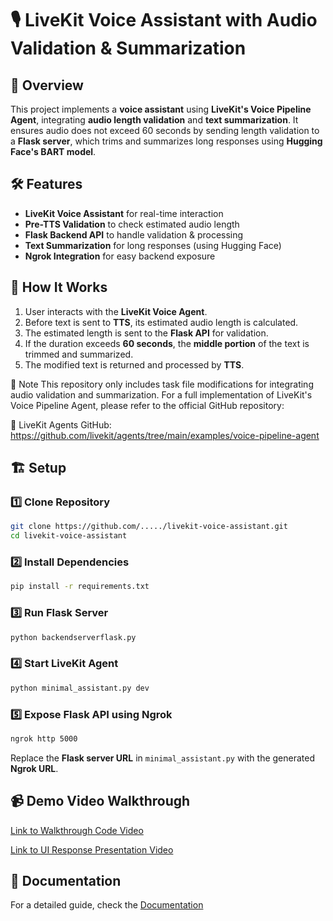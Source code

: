 # 🎙️ LiveKit Voice Assistant with Audio Validation & Summarization  
 
## 🚀 Overview  
This project implements a **voice assistant** using **LiveKit's Voice Pipeline Agent**, integrating **audio length validation** and **text summarization**. It ensures audio does not exceed 60 seconds by sending length validation to a **Flask server**, which trims and summarizes long responses using **Hugging Face's BART model**.  
 
## 🛠️ Features  
- **LiveKit Voice Assistant** for real-time interaction  
- **Pre-TTS Validation** to check estimated audio length  
- **Flask Backend API** to handle validation & processing  
- **Text Summarization** for long responses (using Hugging Face)  
- **Ngrok Integration** for easy backend exposure  
 
## 📌 How It Works  
1. User interacts with the **LiveKit Voice Agent**.  
2. Before text is sent to **TTS**, its estimated audio length is calculated.  
3. The estimated length is sent to the **Flask API** for validation.  
4. If the duration exceeds **60 seconds**, the **middle portion** of the text is trimmed and summarized.  
5. The modified text is returned and processed by **TTS**.

📢 Note
This repository only includes task file modifications for integrating audio validation and summarization.
For a full implementation of LiveKit's Voice Pipeline Agent, please refer to the official GitHub repository:

🔗 LiveKit Agents GitHub: https://github.com/livekit/agents/tree/main/examples/voice-pipeline-agent
 
## 🏗️ Setup  
### 1️⃣ Clone Repository  
```sh
git clone https://github.com/...../livekit-voice-assistant.git
cd livekit-voice-assistant
```
### 2️⃣ Install Dependencies  
```sh
pip install -r requirements.txt
```
### 3️⃣ Run Flask Server  
```sh
python backendserverflask.py
```
### 4️⃣ Start LiveKit Agent  
```sh
python minimal_assistant.py dev
```
### 5️⃣ Expose Flask API using Ngrok  
```sh
ngrok http 5000
```
Replace the **Flask server URL** in `minimal_assistant.py` with the generated **Ngrok URL**.  
 
## 📹 Demo Video Walkthrough

[Link to Walkthrough Code Video](https://github.com/DeepikaChinnasamy/livekit_agent_assignment/blob/main/video.mp4)

[Link to UI Response Presentation Video](https://github.com/DeepikaChinnasamy/livekit_agent_assignment/blob/main/UI%20output%20reference%20video%20.mp4)

 
## 📜 Documentation  
For a detailed guide, check the [Documentation](https://github.com/DeepikaChinnasamy/livekit_agent_assignment/blob/main/Developer%20Home%20Assignment.docx) 
